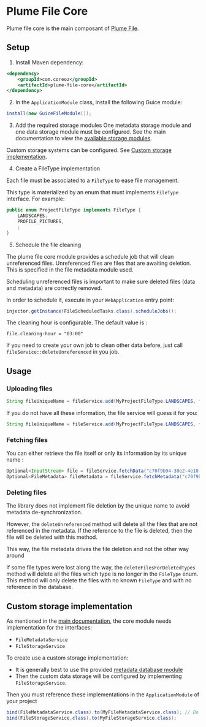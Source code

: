 Plume File Core
===============

Plume file core is the main composant of [Plume File](../).

Setup
-----
1. Install Maven dependency:
```xml
<dependency>
    <groupId>com.coreoz</groupId>
    <artifactId>plume-file-core</artifactId>
</dependency>
```

2. In the `ApplicationModule` class, install the following Guice module:
```java
install(new GuiceFileModule());
```

3. Add the required storage modules
One metadata storage module and one data storage module must be configured. See the main documentation to view the [available storage modules](.../#plume-file-modules). 

Custom storage systems can be configured. See [Custom storage implementation](#custom-storage-implementation).

4. Create a FileType implementation

Each file must be associated to a `FileType` to ease file management.

This type is materialized by an enum that must implements `FileType` interface. For example:
```java
public enum ProjectFileType implements FileType {
    LANDSCAPES,
    PROFILE_PICTURES,
    ;
}
```

5. Schedule the file cleaning

The plume file core module provides a schedule job that will clean unreferenced files.
Unreferenced files are files that are awaiting deletion. This is specified in the file metadata module used.

Scheduling unreferenced files is important to make sure deleted files (data and metadata) are correctly removed.

In order to schedule it, execute in your `WebApplication` entry point:
```java
injector.getInstance(FileScheduledTasks.class).scheduleJobs();
```

The cleaning hour is configurable. The default value is :
```
file.cleaning-hour = "03:00"
```

If you need to create your own job to clean other data before, just call `fileService::deleteUnreferenced` in you job.

Usage
-----

### Uploading files

```java
String fileUniqueName = fileService.add(MyProjectFileType.LANDSCAPES, fileInputStream, "grand_canyon_2020.png", "png", "image/png");
```
If you do not have all these information, the file service will guess it for you:
```java
String fileUniqueName = fileService.add(MyProjectFileType.LANDSCAPES, fileInputStream, "grand_canyon_2020.png");
```

### Fetching files

You can either retrieve the file itself or only its information by its unique name :
```java
Optional<InputStream> file = fileService.fetchData("c70f9b94-30e2-4e10-b84d-b964ef972067");
Optional<FileMetadata> fileMetadata = fileService.fetchMetadata("c70f9b94-30e2-4e10-b84d-b964ef972067");
```

### Deleting files
The library does not implement file deletion by the unique name to avoid metadata de-synchronization.

However, the `deleteUnreferenced` method will delete all the files that are not referenced in the metadata.
If the reference to the file is deleted, then the file will be deleted with this method.

This way, the file metadata drives the file deletion and not the other way around

If some file types were lost along the way, the `deleteFilesForDeletedTypes` method will delete all 
the files which type is no longer in the `FileType` enum. This method will only delete the files with no known `FileType` and with no reference in the database.

Custom storage implementation
-----------------------------
As mentioned in the [main documentation](../), the core module needs implementation for the interfaces:
- `FileMetadataService`
- `FileStorageService`

To create use a custom storage implementation:
- It is generally best to use the provided [metadata database module](.../plume-file-metadata-database)
- Then the custom data storage will be configured by implementing `FileStorageService`.

Then you must reference these implementations in the `ApplicationModule` of your project

```java
bind(FileMetadataService.class).to(MyFileMetadataService.class); // Do not write this line if the standard metadata database module is used
bind(FileStorageService.class).to(MyFileStorageService.class);
```
